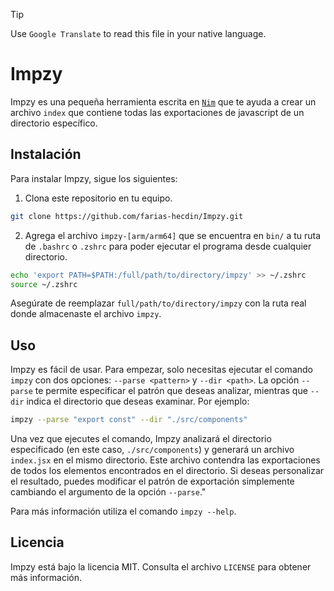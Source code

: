 > [!TIP]
> Use `Google Translate` to read this file in your native language.

# Impzy
Impzy es una pequeña herramienta escrita en [`Nim`](https://nim-lang.org/) que te ayuda a crear un archivo `index` que contiene todas las exportaciones de javascript de un directorio específico.

## Instalación
Para instalar Impzy, sigue los siguientes:

1. Clona este repositorio en tu equipo.
```bash
git clone https://github.com/farias-hecdin/Impzy.git
```

2. Agrega el archivo `impzy-[arm/arm64]` que se encuentra en `bin/` a tu ruta de `.bashrc` o `.zshrc` para poder ejecutar el programa desde cualquier directorio.
```sh
echo 'export PATH=$PATH:/full/path/to/directory/impzy' >> ~/.zshrc
source ~/.zshrc
```

Asegúrate de reemplazar `full/path/to/directory/impzy` con la ruta real donde almacenaste el archivo `impzy`.

## Uso
Impzy es fácil de usar. Para empezar, solo necesitas ejecutar el comando `impzy` con dos opciones: `--parse <pattern>` y `--dir <path>`. La opción `--parse` te permite especificar el patrón que deseas analizar, mientras que `--dir` indica el directorio que deseas examinar. Por ejemplo:
```bash
impzy --parse "export const" --dir "./src/components"
```

Una vez que ejecutes el comando, Impzy analizará el directorio especificado (en este caso, `./src/components`) y generará un archivo `index.jsx` en el mismo directorio. Este archivo contendra las exportaciones de todos los elementos encontrados en el directorio. Si deseas personalizar el resultado, puedes modificar el patrón de exportación simplemente cambiando el argumento de la opción `--parse`."

Para más información utiliza el comando `impzy --help`.

## Licencia
Impzy está bajo la licencia MIT. Consulta el archivo `LICENSE` para obtener más información.
